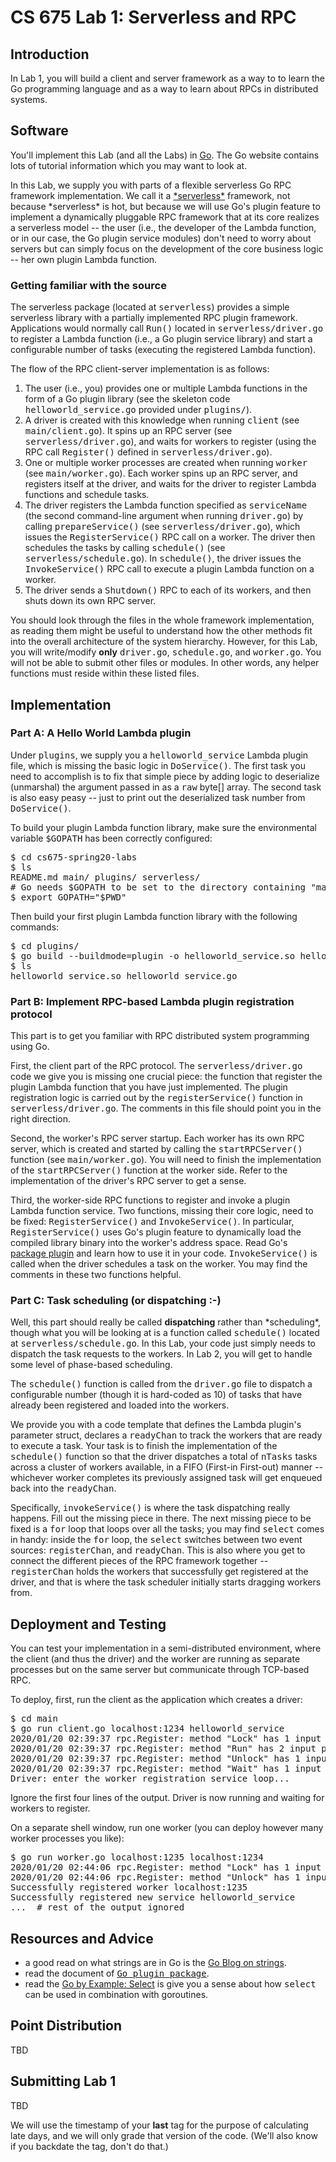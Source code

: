 # CS 675 Lab 1: Serverless and RPC

<h2>Introduction</h2>
<p>
In Lab 1, you will build a client and server framework as a way to
to learn the Go programming language and as a way to learn about RPCs
in distributed systems. 
</p>

<h2>Software</h2>
<p>
You'll implement this Lab (and all the Labs) in  <a
href="http://www.golang.org/">Go</a>. The Go website contains lots
of tutorial information which you may want to look at.
</p>

<p>
In this Lab, we supply you with parts of a flexible serverless Go
RPC framework implementation. We call it a <a
href="https://aws.amazon.com/lambda/">*serverless*</a> framework, not
because *serverless* is hot, but because we will use Go's plugin
feature to implement a dynamically pluggable RPC framework that at
its core realizes a serverless model -- the user (i.e., the developer
of the Lambda function, or in our case, the Go plugin service
modules) don't need to worry about servers but can simply focus on
the development of the core business logic -- her own plugin Lambda
function.
</p>

<h3>Getting familiar with the source</h3>
<p>
The serverless package (located at <tt>serverless</tt>) provides
a simple serverless library with a partially implemented RPC plugin
framework. Applications would normally call <tt>Run()</tt> located in
<tt>serverless/driver.go</tt> to register a Lambda function (i.e., a 
Go plugin service library) and start a configurable number of tasks
(executing the registered Lambda function).
</p>

<p>
The flow of the RPC client-server implementation is as follows:
<ol>
	<li>
		The user (i.e., you) provides one or multiple Lambda functions in
the form of a Go plugin library (see the skeleton code
<tt>helloworld_service.go</tt> provided under <tt>plugins/</tt>).
	</li>
	<li>
		A driver is created with this knowledge when running
<tt>client</tt> (see <tt>main/client.go</tt>). It spins up an RPC
server (see <tt>serverless/driver.go</tt>), and waits for workers to
register (using the RPC call <tt>Register()</tt> defined in
<tt>serverless/driver.go</tt>). 
	</li>
	<li>
		One or multiple worker processes are created when running
<tt>worker</tt> (see <tt>main/worker.go</tt>). Each worker spins up
an RPC server, and registers itself at the driver, and waits for the
driver to register Lambda functions and schedule tasks.
	</li>
	<li>
		The driver registers the Lambda function specified as
<tt>serviceName</tt> (the second command-line argument when running
<tt>driver.go</tt>) by calling <tt>prepareService()</tt> (see
<tt>serverless/driver.go</tt>), which issues the
<tt>RegisterService()</tt> RPC call on a worker.  The driver then
schedules the tasks by calling <tt>schedule()</tt> (see
<tt>serverless/schedule.go</tt>). In <tt>schedule()</tt>, the driver
issues the <tt>InvokeService()</tt> RPC call to execute a
plugin Lambda function on a worker.
	</li>
	<li>
		The driver sends a <tt>Shutdown()</tt> RPC to each of its
workers, and then shuts down its own RPC server.
	</li>
</ol>

You should look through the files in the whole framework
implementation, as reading them might be useful to understand how the
other methods fit into the overall architecture of the system
hierarchy. However, for this Lab, you will write/modify
<strong>only</strong> <tt>driver.go</tt>, <tt>schedule.go</tt>, and
<tt>worker.go</tt>. You will not be able to submit other files or
modules. In other words, any helper functions must reside within
these listed files.
</p> 

<h2>Implementation</h2>

<h3>Part A: A Hello World Lambda plugin</h3>

<p>
Under <tt>plugins</tt>, we supply you a <tt>helloworld_service</tt>
Lambda plugin file, which is missing the basic logic in
<tt>DoService()</tt>. The first task you need to accomplish is to fix
that simple piece by adding logic to deserialize (unmarshal) the
argument passed in as a <tt>raw</tt> byte[] array. The second task is
also easy peasy -- just to print out the deserialized task number
from <tt>DoService()</tt>.
</p>

<p>
To build your plugin Lambda function library, make sure the
environmental variable <tt>$GOPATH</tt> has been correctly
configured:

<pre>
$ cd cs675-spring20-labs
$ ls
README.md main/ plugins/ serverless/
# Go needs $GOPATH to be set to the directory containing "main", "plugins", and "serverless".
$ export GOPATH="$PWD"
</pre>

<p>
Then build your first plugin Lambda function library with the
following commands:
<pre>
$ cd plugins/
$ go build --buildmode=plugin -o helloworld_service.so helloworld_service.go
$ ls
helloworld_service.so helloworld_service.go
</pre>

</p>

<h3>Part B: Implement RPC-based Lambda plugin registration protocol</h3>

<p>
This part is to get you familiar with RPC distributed system
programming using Go. 

<p>
First, the client part of the RPC protocol.
The <tt>serverless/driver.go</tt> code we give you is missing one
crucial piece: the function that register the plugin Lambda function
that you have just implemented. The plugin registration logic is
carried out by the <tt>registerService()</tt> function in
<tt>serverless/driver.go</tt>. The comments in this file should point
you in the right direction.

<p>
Second, the worker's RPC server startup.
Each worker has its own RPC server, which is created and started by
calling the <tt>startRPCServer()</tt> function (see
<tt>main/worker.go</tt>). You will need to finish the implementation
of the <tt>startRPCServer()</tt> function at the worker side. Refer
to the implementation of the driver's RPC server to get a sense.


<p>
Third, the worker-side RPC functions to register and invoke a plugin Lambda
function service.
Two functions, missing their core logic, need to be fixed: 
<tt>RegisterService()</tt> and <tt>InvokeService()</tt>.  In
particular, <tt>RegisterService()</tt> uses Go's plugin feature to
dynamically load the compiled library binary into the worker's
address space. Read Go's <a
href="https://golang.org/pkg/plugin/">package plugin</a> and learn
how to use it in your code.
<tt>InvokeService()</tt> is called when the driver schedules a task
on the worker. You may find the comments in these two functions 
helpful.
</p>

<h3>Part C: Task scheduling (or dispatching :-)</h3>

<p>
Well, this part should really be called <strong>dispatching</strong>
rather than *scheduling*, though what you will be looking at is a
function called <tt>schedule()</tt> located at
<tt>serverless/schedule.go</tt>. In this Lab, your code just simply
needs to dispatch the task requests to the workers. In Lab 2, you
will get to handle some level of phase-based scheduling.

<p>
The <tt>schedule()</tt> function is called from the
<tt>driver.go</tt> file to dispatch a configurable number (though it
is hard-coded as 10) of tasks that have already been registered and
loaded into the workers. 

We provide you with a code template that defines the Lambda plugin's
parameter struct, declares a <tt>readyChan</tt> to track the
workers that are ready to execute a task. Your task is to finish the
implementation of the <tt>schedule()</tt> function so that the driver
dispatches a total of <tt>nTasks</tt> tasks across a cluster of
workers available, in a FIFO (First-in First-out) manner -- whichever
worker completes its previously assigned task will get enqueued back
into the <tt>readyChan</tt>. 

Specifically, <tt>invokeService()</tt> is where the task dispatching
really happens. Fill out the missing piece in there.  The next
missing piece to be fixed is a <tt>for</tt> loop that loops over all the tasks;
you may find <tt>select</tt> comes in handy: inside the <tt>for</tt>
loop, the <tt>select</tt> switches between two event sources:
<tt>registerChan</tt>, and <tt>readyChan</tt>.  This is also where
you get to connect the different pieces of the RPC framework together
-- <tt>registerChan</tt> holds the workers that successfully get
registered at the driver, and that is where the task scheduler
initially starts dragging workers from.

<h2>Deployment and Testing</h2>

<p>
You can test your implementation in a semi-distributed environment,
where the client (and thus the driver) and the worker are running as
separate processes but on the same server but communicate through
TCP-based RPC.

To deploy, first, run the client as the application which creates a
driver:

<pre>
$ cd main
$ go run client.go localhost:1234 helloworld_service
2020/01/20 02:39:37 rpc.Register: method "Lock" has 1 input parameters; needs exactly three
2020/01/20 02:39:37 rpc.Register: method "Run" has 2 input parameters; needs exactly three
2020/01/20 02:39:37 rpc.Register: method "Unlock" has 1 input parameters; needs exactly three
2020/01/20 02:39:37 rpc.Register: method "Wait" has 1 input parameters; needs exactly three
Driver: enter the worker registration service loop...
</pre>

Ignore the first four lines of the output. Driver is now running and
waiting for workers to register.

On a separate shell window, run one worker (you can deploy however
many worker processes you like):

<pre>
$ go run worker.go localhost:1235 localhost:1234
2020/01/20 02:44:06 rpc.Register: method "Lock" has 1 input parameters; needs exactly three
2020/01/20 02:44:06 rpc.Register: method "Unlock" has 1 input parameters; needs exactly three
Successfully registered worker localhost:1235
Successfully registered new service helloworld_service
...  # rest of the output ignored 
</pre>

</p>


<h2>Resources and Advice</h2>
<ul class="hints">
  <li>
    a good read on what strings are in Go is the
    <a href="http://blog.golang.org/strings">Go Blog on strings</a>.
  </li>
  <li>
	read the document of 
    <a href="https://golang.org/pkg/plugin/"><tt>Go plugin package</tt></a>.
  </li>
  <li>
    read the <a href="https://gobyexample.com/select">Go by Example: Select</a>
    is give you a sense about how <tt>select</tt> can be
used in combination with goroutines.
  </li>
</ul>

## Point Distribution

TBD

## Submitting Lab 1

TBD

We will use the timestamp of your **last** tag for the
purpose of calculating late days, and we will only grade that version of the
code. (We'll also know if you backdate the tag, don't do that.)

</p>

